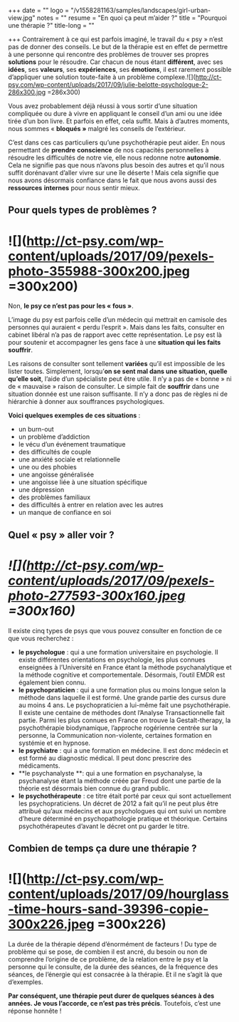 +++
date = ""
logo = "/v1558281163/samples/landscapes/girl-urban-view.jpg"
notes = ""
resume = "En quoi ça peut m’aider ?"
title = "Pourquoi une thérapie ?"
title-long = ""

+++
Contrairement à ce qui est parfois imaginé, le travail du « psy » n’est pas de donner des conseils. Le but de la thérapie est en effet de permettre à une personne qui rencontre des problèmes de trouver ses propres **solutions** pour le résoudre. Car chacun de nous étant **différent**, avec ses **idées**, ses **valeurs**, ses **expériences**, ses **émotions**, il est rarement possible d’appliquer une solution toute-faite à un problème complexe.![](http://ct-psy.com/wp-content/uploads/2017/09/julie-belotte-psychologue-2-286x300.jpg =286x300)

 Vous avez probablement déjà réussi à vous sortir d’une situation compliquée ou dure à vivre en appliquant le conseil d’un ami ou une idée tirée d’un bon livre. Et parfois en effet, cela suffit. Mais à d’autres moments, nous sommes « **bloqués »** malgré les conseils de l’extérieur.

C’est dans ces cas particuliers qu’une psychothérapie peut aider. En nous permettant de **prendre** **conscience** de nos capacités personnelles à résoudre les difficultés de notre vie, elle nous redonne notre **autonomie**. Cela ne signifie pas que nous n’avons plus besoin des autres et qu’il nous suffit dorénavant d’aller vivre sur une île déserte ! Mais cela signifie que nous avons désormais confiance dans le fait que nous avons aussi des **ressources** **internes** pour nous sentir mieux.

## Pour quels types de problèmes ?

# ![](http://ct-psy.com/wp-content/uploads/2017/09/pexels-photo-355988-300x200.jpeg =300x200)

Non, **le psy ce n’est pas pour les « fous »**.

L’image du psy est parfois celle d’un médecin qui mettrait en camisole des personnes qui auraient « perdu l’esprit ». Mais dans les faits, consulter en cabinet libéral n’a pas de rapport avec cette représentation. Le psy est là pour soutenir et accompagner les gens face à une **situation qui les faits souffrir**.

Les raisons de consulter sont tellement **variées** qu’il est impossible de les lister toutes. Simplement, lorsqu’**on se sent mal dans une situation, quelle qu’elle soit**, l’aide d’un spécialiste peut être utile. Il n’y a pas de « bonne » ni de « mauvaise » raison de consulter. Le simple fait de **souffrir** dans une situation donnée est une raison suffisante. Il n’y a donc pas de règles ni de hiérarchie à donner aux souffrances psychologiques.

**Voici quelques exemples de ces situations** :

* un burn-out
* un problème d’addiction
* le vécu d’un événement traumatique
* des difficultés de couple
* une anxiété sociale et relationnelle
* une ou des phobies
* une angoisse généralisée
* une angoisse liée à une situation spécifique
* une dépression
* des problèmes familiaux
* des difficultés à entrer en relation avec les autres
* un manque de confiance en soi

## Quel « psy » aller voir ?

# _![](http://ct-psy.com/wp-content/uploads/2017/09/pexels-photo-277593-300x160.jpeg =300x160)_

Il existe cinq types de psys que vous pouvez consulter en fonction de ce que vous recherchez :

* **le psychologue** : qui a une formation universitaire en psychologie. Il existe différentes orientations en psychologie, les plus connues enseignées à l’Université en France étant la méthode psychanalytique et la méthode cognitive et comportementale. Désormais, l’outil EMDR est également bien connu.
* **le psychopraticien** : qui a une formation plus ou moins longue selon la méthode dans laquelle il est formé. Une grande partie des cursus dure au moins 4 ans. Le psychopraticien a lui-même fait une psychothérapie. Il existe une centaine de méthodes dont l’Analyse Transactionnelle fait partie. Parmi les plus connues en France on trouve la Gestalt-therapy, la psychothérapie biodynamique, l’approche rogérienne centrée sur la personne, la Communication non-violente, certaines formation en systémie et en hypnose.
* **le psychiatre** : qui a une formation en médecine. Il est donc médecin et est formé au diagnostic médical. Il peut donc prescrire des médicaments.
* **le psychanalyste **: qui a une formation en psychanalyse, la psychanalyse étant la méthode créée par Freud dont une partie de la théorie est désormais bien connue du grand public.
* **le psychothérapeute** : ce titre était porté par ceux qui sont actuellement les psychopraticiens. Un décret de 2012 a fait qu’il ne peut plus être attribué qu’aux médecins et aux psychologues qui ont suivi un nombre d’heure déterminé en psychopathologie pratique et théorique. Certains psychothérapeutes d’avant le décret ont pu garder le titre.

## Combien de temps ça dure une thérapie ?

# ![](http://ct-psy.com/wp-content/uploads/2017/09/hourglass-time-hours-sand-39396-copie-300x226.jpeg =300x226)

La durée de la thérapie dépend d’énormément de facteurs ! Du type de problème qui se pose, de combien il est ancré, du besoin ou non de comprendre l’origine de ce problème, de la relation entre le psy et la personne qui le consulte, de la durée des séances, de la fréquence des séances, de l’énergie qui est consacrée à la thérapie. Et il ne s’agit là que d’exemples.

**Par conséquent, une thérapie peut durer de quelques séances à des années. Je vous l’accorde, ce n’est pas très précis**. Toutefois, c’est une réponse honnête !